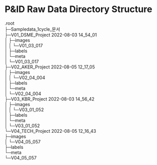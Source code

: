 # P&ID Raw Data Directory Structure

.root <br/>
├─Sampledata_1cycle_문서 <br/>
├─V01_DSME_Project 2022-08-03 14_54_01 <br/>
│  ├─images <br/>
│  │  └─V01_03_017 <br/>
│  ├─labels <br/>
│  └─meta <br/>
│      └─V01_03_017 <br/> 
├─V02_AKER_Project 2022-08-05 12_17_05 <br/>
│  ├─images <br/>
│  │  └─V02_04_004 <br/>
│  ├─labels <br/>
│  └─meta <br/>
│      └─V02_04_004 <br/>
├─V03_KBR_Project 2022-08-03 14_56_42 <br/>
│  ├─images <br/>
│  │  └─V03_01_052 <br/>
│  ├─labels <br/>
│  └─meta <br/>
│      └─V03_01_052 <br/>
└─V04_TECH_Project 2022-08-05 12_16_43 <br/>
    ├─images <br/>
    │  └─V04_05_057 <br/>
    ├─labels <br/>
    └─meta <br/>
        └─V04_05_057 <br/>

